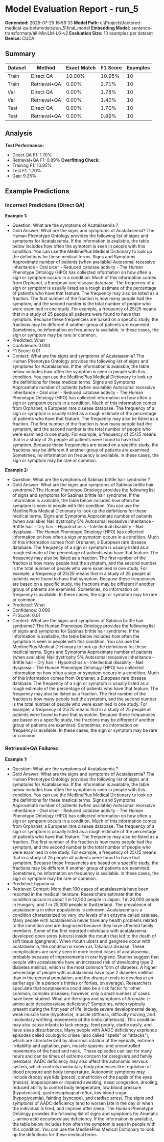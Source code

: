 # Model Evaluation Report - run_5
**Generated:** 2025-07-25 16:59:33
**Model Path:** c:\Projects\factored-medical-qa-bot\models\run_5\final_model
**Embedding Model:** sentence-transformers/all-MiniLM-L6-v2
**Evaluation Size:** 10 examples per dataset
**Device:** CUDA
## Summary
| Dataset | Method | Exact Match | F1 Score | Examples |
|---------|--------|-------------|----------|----------|
| Train | Direct QA | 10.00% | 10.95% | 10 |
| Train | Retrieval+QA | 0.00% | 2.71% | 10 |
| Val | Direct QA | 0.00% | 1.78% | 10 |
| Val | Retrieval+QA | 0.00% | 1.40% | 10 |
| Test | Direct QA | 0.00% | 1.70% | 10 |
| Test | Retrieval+QA | 0.00% | 0.89% | 10 |
## Analysis
**Test Performance:**
- Direct QA F1: 1.70%
- Retrieval+QA F1: 0.89%
**Overfitting Check:**
- Training F1: 10.95%
- Test F1: 1.70%
- Gap: 9.25%

## Example Predictions

### Incorrect Predictions (Direct QA)

**Example 1:**
- Question: What are the symptoms of Acatalasemia ?
- Gold Answer: What are the signs and symptoms of Acatalasemia? The Human Phenotype Ontology provides the following list of signs and symptoms for Acatalasemia. If the information is available, the table below includes how often the symptom is seen in people with this condition. You can use the MedlinePlus Medical Dictionary to look up the definitions for these medical terms. Signs and Symptoms Approximate number of patients (when available) Autosomal recessive inheritance - Oral ulcer - Reduced catalase activity - The Human Phenotype Ontology (HPO) has collected information on how often a sign or symptom occurs in a condition. Much of this information comes from Orphanet, a European rare disease database. The frequency of a sign or symptom is usually listed as a rough estimate of the percentage of patients who have that feature. The frequency may also be listed as a fraction. The first number of the fraction is how many people had the symptom, and the second number is the total number of people who were examined in one study. For example, a frequency of 25/25 means that in a study of 25 people all patients were found to have that symptom. Because these frequencies are based on a specific study, the fractions may be different if another group of patients are examined. Sometimes, no information on frequency is available. In these cases, the sign or symptom may be rare or common.
- Predicted: What
- Confidence: 0.000
- F1 Score: 0.01
- Context: What are the signs and symptoms of Acatalasemia? The Human Phenotype Ontology provides the following list of signs and symptoms for Acatalasemia. If the information is available, the table below includes how often the symptom is seen in people with this condition. You can use the MedlinePlus Medical Dictionary to look up the definitions for these medical terms. Signs and Symptoms Approximate number of patients (when available) Autosomal recessive inheritance - Oral ulcer - Reduced catalase activity - The Human Phenotype Ontology (HPO) has collected information on how often a sign or symptom occurs in a condition. Much of this information comes from Orphanet, a European rare disease database. The frequency of a sign or symptom is usually listed as a rough estimate of the percentage of patients who have that feature. The frequency may also be listed as a fraction. The first number of the fraction is how many people had the symptom, and the second number is the total number of people who were examined in one study. For example, a frequency of 25/25 means that in a study of 25 people all patients were found to have that symptom. Because these frequencies are based on a specific study, the fractions may be different if another group of patients are examined. Sometimes, no information on frequency is available. In these cases, the sign or symptom may be rare or common.

**Example 2:**
- Question: What are the symptoms of Sabinas brittle hair syndrome ?
- Gold Answer: What are the signs and symptoms of Sabinas brittle hair syndrome? The Human Phenotype Ontology provides the following list of signs and symptoms for Sabinas brittle hair syndrome. If the information is available, the table below includes how often the symptom is seen in people with this condition. You can use the MedlinePlus Medical Dictionary to look up the definitions for these medical terms. Signs and Symptoms Approximate number of patients (when available) Nail dystrophy 5% Autosomal recessive inheritance - Brittle hair - Dry hair - Hypotrichosis - Intellectual disability - Nail dysplasia - The Human Phenotype Ontology (HPO) has collected information on how often a sign or symptom occurs in a condition. Much of this information comes from Orphanet, a European rare disease database. The frequency of a sign or symptom is usually listed as a rough estimate of the percentage of patients who have that feature. The frequency may also be listed as a fraction. The first number of the fraction is how many people had the symptom, and the second number is the total number of people who were examined in one study. For example, a frequency of 25/25 means that in a study of 25 people all patients were found to have that symptom. Because these frequencies are based on a specific study, the fractions may be different if another group of patients are examined. Sometimes, no information on frequency is available. In these cases, the sign or symptom may be rare or common.
- Predicted: What
- Confidence: 0.000
- F1 Score: 0.01
- Context: What are the signs and symptoms of Sabinas brittle hair syndrome? The Human Phenotype Ontology provides the following list of signs and symptoms for Sabinas brittle hair syndrome. If the information is available, the table below includes how often the symptom is seen in people with this condition. You can use the MedlinePlus Medical Dictionary to look up the definitions for these medical terms. Signs and Symptoms Approximate number of patients (when available) Nail dystrophy 5% Autosomal recessive inheritance - Brittle hair - Dry hair - Hypotrichosis - Intellectual disability - Nail dysplasia - The Human Phenotype Ontology (HPO) has collected information on how often a sign or symptom occurs in a condition. Much of this information comes from Orphanet, a European rare disease database. The frequency of a sign or symptom is usually listed as a rough estimate of the percentage of patients who have that feature. The frequency may also be listed as a fraction. The first number of the fraction is how many people had the symptom, and the second number is the total number of people who were examined in one study. For example, a frequency of 25/25 means that in a study of 25 people all patients were found to have that symptom. Because these frequencies are based on a specific study, the fractions may be different if another group of patients are examined. Sometimes, no information on frequency is available. In these cases, the sign or symptom may be rare or common.

### Retrieval+QA Failures

**Example 1:**
- Question: What are the symptoms of Acatalasemia ?
- Gold Answer: What are the signs and symptoms of Acatalasemia? The Human Phenotype Ontology provides the following list of signs and symptoms for Acatalasemia. If the information is available, the table below includes how often the symptom is seen in people with this condition. You can use the MedlinePlus Medical Dictionary to look up the definitions for these medical terms. Signs and Symptoms Approximate number of patients (when available) Autosomal recessive inheritance - Oral ulcer - Reduced catalase activity - The Human Phenotype Ontology (HPO) has collected information on how often a sign or symptom occurs in a condition. Much of this information comes from Orphanet, a European rare disease database. The frequency of a sign or symptom is usually listed as a rough estimate of the percentage of patients who have that feature. The frequency may also be listed as a fraction. The first number of the fraction is how many people had the symptom, and the second number is the total number of people who were examined in one study. For example, a frequency of 25/25 means that in a study of 25 people all patients were found to have that symptom. Because these frequencies are based on a specific study, the fractions may be different if another group of patients are examined. Sometimes, no information on frequency is available. In these cases, the sign or symptom may be rare or common.
- Predicted: hypotonia
- Retrieved Context: More than 100 cases of acatalasemia have been reported in the medical literature. Researchers estimate that the condition occurs in about 1 in 12,500 people in Japan, 1 in 20,000 people in Hungary, and 1 in 25,000 people in Switzerland. The prevalence of acatalasemia in other populations is unknown. Acatalasemia is a condition characterized by very low levels of an enzyme called catalase. Many people with acatalasemia never have any health problems related to the condition and are diagnosed because they have affected family members. Some of the first reported individuals with acatalasemia developed open sores (ulcers) inside the mouth that led to the death of soft tissue (gangrene). When mouth ulcers and gangrene occur with acatalasemia, the condition is known as Takahara disease. These complications are rarely seen in more recent cases of acatalasemia, probably because of improvements in oral hygiene. Studies suggest that people with acatalasemia have an increased risk of developing type 2 diabetes mellitus, which is the most common form of diabetes. A higher percentage of people with acatalasemia have type 2 diabetes mellitus than in the general population, and the disease tends to develop at an earlier age (in a person's thirties or forties, on average). Researchers speculate that acatalasemia could also be a risk factor for other common, complex diseases; however, only a small number of cases have been studied. What are the signs and symptoms of Aromatic L-amino acid decarboxylase deficiency? Symptoms, which typically present during the first year of life, include severe developmental delay, weak muscle tone (hypotonia), muscle stiffness, difficulty moving, and involuntary writhing movements of the limbs (athetosis). This condition may also cause infants to lack energy, feed poorly, startle easily, and have sleep disturbances. Many people with AADC deficiency exprience episodes called oculogyric crises (also called "spells" or "attacks"), which are characterized by abnormal rotation of the eyeballs, extreme irritability and agitation, pain, muscle spasms, and uncontrolled movements of the head and neck.. These episodes can last for many hours and can be times of extreme concern for caregivers and family members. AADC deficiency may also affect the autonomic nervous system, which controls involuntary body processes like regulation of blood pressure and body temperature. Autonomic symptoms may include droopy eye lids (ptosis), constriction of the pupils of the eyes (miosis), inappropriate or impaired sweating, nasal congestion, drooling, reduced ability to control body temperature, low blood pressure (hypotension), gastroesophageal reflux, low blood sugar (hypoglycemia), fainting (syncope), and cardiac arrest. The signs and symptoms of AADC deficiency tend to worsen late in the day or when the individual is tired, and improve after sleep. The Human Phenotype Ontology provides the following list of signs and symptoms for Aromatic L-amino acid decarboxylase deficiency. If the information is available, the table below includes how often the symptom is seen in people with this condition. You can use the MedlinePlus Medical Dictionary to look up the definitions for these medical terms.

